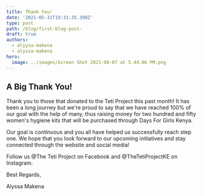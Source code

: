 ```yaml
---
title: Thank You!
date: '2021-05-31T19:31:35.398Z'
type: post
path: /blog/first-blog-post-
draft: true
authors:
  - alyysa-makena
  - alyssa-makena
hero:
  image: ../images/Screen Shot 2021-08-07 at 5.44.06 PM.png
---
```

## A Big Thank You!

Thank you to those that donated to the Teti Project this past month! It has been a long journey but we're proud to say that we have reached 100% of our goal with the help of many, thus raising money for two hundred and fifty women's hygiene kits that will be purchased through Days For Girls Kenya.

Our goal is continuous and you all have helped us successfully reach step one. We hope that you look forward to our upcoming initiatives and stay connected through the website and social media!

Follow us @The Teti Project on Facebook and @TheTetiProjectKE on Instagram.

Best Regards,

Alyssa Makena